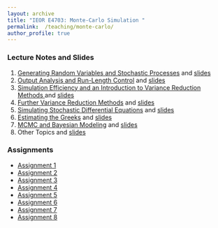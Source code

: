 ```yaml
---
layout: archive
title: "IEOR E4703: Monte-Carlo Simulation "
permalink:  /teaching/monte-carlo/
author_profile: true
---
```




### Lecture Notes and Slides

1. [Generating Random Variables and Stochastic Processes](https://martin-haugh.github.io/files/MonteCarlo/MCS_Generate_RVars.pdf) and [slides](https://martin-haugh.github.io/files/MonteCarlo/Generating_RVars_MasterSlides.pdf)
2. [Output Analysis and Run-Length Control](https://martin-haugh.github.io/files/MonteCarlo/MCS_Output_Analysis.pdf) and [slides](https://martin-haugh.github.io/files/MonteCarlo/MCS_Output_Analysis_MasterSlides.pdf) 
3. [Simulation Efficiency and an Introduction to Variance Reduction Methods ](https://martin-haugh.github.io/files/MonteCarlo/MCS_Var_Red_Basic.pdf) and [slides](https://martin-haugh.github.io/files/MonteCarlo/MCS_Basic_VarRed_MasterSlides.pdf) 
4. [Further Variance Reduction Methods](https://martin-haugh.github.io/files/MonteCarlo/MCS_Var_Red_Advanced.pdf) and [slides](https://martin-haugh.github.io/files/MonteCarlo/MCS_AdvVarRed_MasterSlides.pdf) 
5. [Simulating Stochastic Differential Equations](https://martin-haugh.github.io/files/MonteCarlo/MonteCarlo/MCS_SDEs.pdf) and [slides](https://martin-haugh.github.io/files/MonteCarlo/MCS_SDEs_MasterSlides.pdf)
6. [Estimating the Greeks](https://martin-haugh.github.io/files/MonteCarlo/MonteCarlo/MCS_Greeks.pdf) and [slides](https://martin-haugh.github.io/files/MonteCarlo/MCS_Greeks_MasterSlides.pdf)
7. [MCMC and Bayesian Modeling](https://martin-haugh.github.io/files/MonteCarlo/MCMC_Bayes.pdf) and [slides](https://martin-haugh.github.io/files/MonteCarlo/MCMC_MasterSlides.pdf)
8. Other Topics and [slides](https://martin-haugh.github.io/files/MonteCarlo/MCS_Miscellany_MasterSlides.pdf)

### Assignments
* [Assignment 1](https://martin-haugh.github.io/files/MonteCarlo/Assign1_2017.pdf)
* [Assignment 2](https://martin-haugh.github.io/files/MonteCarlo/Assign2_2017.pdf)
* [Assignment 3](https://martin-haugh.github.io/files/MonteCarlo/Assign3_2017.pdf)
* [Assignment 4](https://martin-haugh.github.io/files/MonteCarlo/Assign4_2017.pdf)
* [Assignment 5](https://martin-haugh.github.io/files/MonteCarlo/Assign5_2017.pdf)
* [Assignment 6](https://martin-haugh.github.io/files/MonteCarlo/Assign6_2017.pdf)
* [Assignment 7](https://martin-haugh.github.io/files/MonteCarlo/Assign7_2017.pdf)
* [Assignment 8](https://martin-haugh.github.io/files/MonteCarlo/Assign8_2017.pdf)
